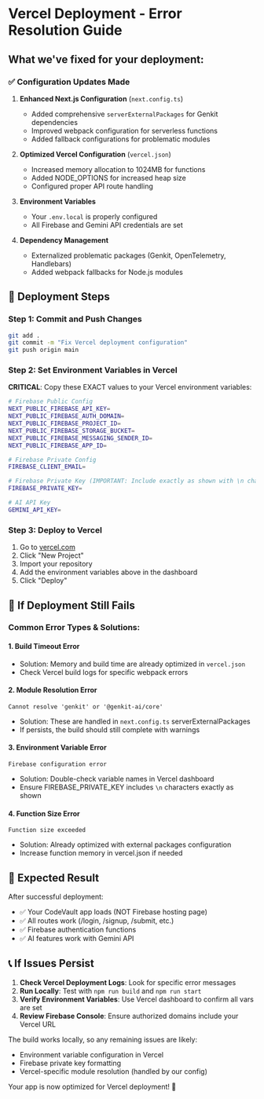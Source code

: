 # Vercel Deployment - Error Resolution Guide

## What we've fixed for your deployment:

### ✅ Configuration Updates Made

1. **Enhanced Next.js Configuration** (`next.config.ts`)
   - Added comprehensive `serverExternalPackages` for Genkit dependencies
   - Improved webpack configuration for serverless functions
   - Added fallback configurations for problematic modules

2. **Optimized Vercel Configuration** (`vercel.json`)
   - Increased memory allocation to 1024MB for functions
   - Added NODE_OPTIONS for increased heap size
   - Configured proper API route handling

3. **Environment Variables** 
   - Your `.env.local` is properly configured
   - All Firebase and Gemini API credentials are set

4. **Dependency Management**
   - Externalized problematic packages (Genkit, OpenTelemetry, Handlebars)
   - Added webpack fallbacks for Node.js modules

## 🚀 Deployment Steps

### Step 1: Commit and Push Changes
```bash
git add .
git commit -m "Fix Vercel deployment configuration"
git push origin main
```

### Step 2: Set Environment Variables in Vercel

**CRITICAL**: Copy these EXACT values to your Vercel environment variables:

```bash
# Firebase Public Config
NEXT_PUBLIC_FIREBASE_API_KEY=
NEXT_PUBLIC_FIREBASE_AUTH_DOMAIN=
NEXT_PUBLIC_FIREBASE_PROJECT_ID=
NEXT_PUBLIC_FIREBASE_STORAGE_BUCKET=
NEXT_PUBLIC_FIREBASE_MESSAGING_SENDER_ID=
NEXT_PUBLIC_FIREBASE_APP_ID=

# Firebase Private Config
FIREBASE_CLIENT_EMAIL=

# Firebase Private Key (IMPORTANT: Include exactly as shown with \n characters)
FIREBASE_PRIVATE_KEY=

# AI API Key
GEMINI_API_KEY=
```

### Step 3: Deploy to Vercel

1. Go to [vercel.com](https://vercel.com)
2. Click "New Project"
3. Import your repository
4. Add the environment variables above in the dashboard
5. Click "Deploy"

## 🔧 If Deployment Still Fails

### Common Error Types & Solutions:

#### 1. **Build Timeout Error**
- Solution: Memory and build time are already optimized in `vercel.json`
- Check Vercel build logs for specific webpack errors

#### 2. **Module Resolution Error** 
```
Cannot resolve 'genkit' or '@genkit-ai/core'
```
- Solution: These are handled in `next.config.ts` serverExternalPackages
- If persists, the build should still complete with warnings

#### 3. **Environment Variable Error**
```
Firebase configuration error
```
- Solution: Double-check variable names in Vercel dashboard
- Ensure FIREBASE_PRIVATE_KEY includes `\n` characters exactly as shown

#### 4. **Function Size Error**
```
Function size exceeded
```
- Solution: Already optimized with external packages configuration
- Increase function memory in vercel.json if needed

## 🎯 Expected Result

After successful deployment:
- ✅ Your CodeVault app loads (NOT Firebase hosting page)
- ✅ All routes work (/login, /signup, /submit, etc.)
- ✅ Firebase authentication functions
- ✅ AI features work with Gemini API

## 📞 If Issues Persist

1. **Check Vercel Deployment Logs**: Look for specific error messages
2. **Run Locally**: Test with `npm run build` and `npm run start`
3. **Verify Environment Variables**: Use Vercel dashboard to confirm all vars are set
4. **Review Firebase Console**: Ensure authorized domains include your Vercel URL

The build works locally, so any remaining issues are likely:
- Environment variable configuration in Vercel
- Firebase private key formatting
- Vercel-specific module resolution (handled by our config)

Your app is now optimized for Vercel deployment! 🚀
